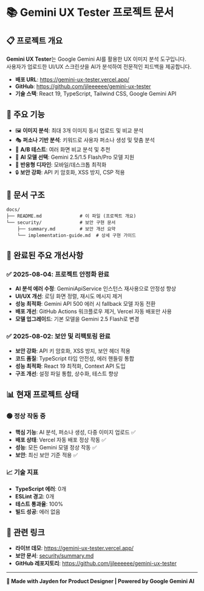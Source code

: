 # 📚 Gemini UX Tester 프로젝트 문서

## 📋 프로젝트 개요

**Gemini UX Tester**는 Google Gemini AI를 활용한 UX 이미지 분석 도구입니다.  
사용자가 업로드한 UI/UX 스크린샷을 AI가 분석하여 전문적인 피드백을 제공합니다.

- **배포 URL**: https://gemini-ux-tester.vercel.app/
- **GitHub**: https://github.com/jjleeeeee/gemini-ux-tester
- **기술 스택**: React 19, TypeScript, Tailwind CSS, Google Gemini API

## 🚀 주요 기능

- 🖼️ **이미지 분석**: 최대 3개 이미지 동시 업로드 및 비교 분석
- 🎭 **퍼소나 기반 분석**: 키워드로 사용자 퍼소나 생성 및 맞춤 분석
- 🔄 **A/B 테스트**: 여러 화면 비교 분석 및 추천
- 🤖 **AI 모델 선택**: Gemini 2.5/1.5 Flash/Pro 모델 지원
- 📱 **반응형 디자인**: 모바일/데스크톱 최적화
- 🔒 **보안 강화**: API 키 암호화, XSS 방지, CSP 적용

## 📁 문서 구조

```
docs/
├── README.md              # 이 파일 (프로젝트 개요)
└── security/              # 보안 구현 문서
    ├── summary.md         # 보안 개선 요약
    └── implementation-guide.md  # 상세 구현 가이드
```

## 🎯 완료된 주요 개선사항

### ✅ 2025-08-04: 프로젝트 안정화 완료
- **AI 분석 에러 수정**: GeminiApiService 인스턴스 재사용으로 안정성 향상
- **UI/UX 개선**: 로딩 화면 정렬, 재시도 메시지 제거
- **성능 최적화**: Gemini API 500 에러 시 fallback 모델 자동 전환
- **배포 개선**: GitHub Actions 워크플로우 제거, Vercel 자동 배포만 사용
- **모델 업그레이드**: 기본 모델을 Gemini 2.5 Flash로 변경

### ✅ 2025-08-02: 보안 및 리팩토링 완료  
- **보안 강화**: API 키 암호화, XSS 방지, 보안 헤더 적용
- **코드 품질**: TypeScript 타입 안전성, 에러 핸들링 통합
- **성능 최적화**: React 19 최적화, Context API 도입
- **구조 개선**: 설정 파일 통합, 상수화, 테스트 향상

## 📊 현재 프로젝트 상태

### 🟢 정상 작동 중
- **핵심 기능**: AI 분석, 퍼소나 생성, 다중 이미지 업로드 ✅
- **배포 상태**: Vercel 자동 배포 정상 작동 ✅
- **성능**: 모든 Gemini 모델 정상 작동 ✅
- **보안**: 최신 보안 기준 적용 ✅

### 📈 기술 지표
- **TypeScript 에러**: 0개
- **ESLint 경고**: 0개  
- **테스트 통과율**: 100%
- **빌드 성공**: 에러 없음

## 🔗 관련 링크

- **라이브 데모**: https://gemini-ux-tester.vercel.app/
- **보안 문서**: [security/summary.md](./security/summary.md)
- **GitHub 레포지토리**: https://github.com/jjleeeeee/gemini-ux-tester

---

**🤖 Made with Jayden for Product Designer | Powered by Google Gemini AI**